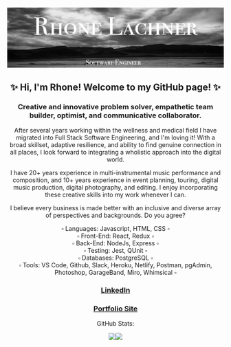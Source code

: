 <img src="github-header.png"></img>

<div align="center">
 
<h2> ✨ Hi, I'm Rhone! Welcome to my GitHub page! ✨ </h2>

   ### Creative and innovative problem solver, empathetic team builder, optimist, and communicative collaborator.

   After several years working within the wellness and medical field I have migrated into Full Stack Software Engineering, and I'm loving it! With a broad skillset, adaptive resilience, and ability to find genuine connection in all places, I look forward to integrating a wholistic approach into the digital world.

   I have 20+ years experience in multi-instrumental music performance and composition, and 10+ years experience in event planning, touring, digital music production, digital photography, and editing. I enjoy incorporating these creative skills into my work whenever I can.

   I believe every business is made better with an inclusive and diverse array of perspectives and backgrounds. Do you agree?


  ▫️ Languages: Javascript, HTML, CSS ▫️ </br>
  ▫️ Front-End: React, Redux ▫️ </br>
  ▫️ Back-End: NodeJs, Express ▫️ </br>
  ▫️ Testing: Jest, QUnit ▫️ </br>
  ▫️ Databases: PostgreSQL ▫️ </br>
  ▫️ Tools: VS Code, Github, Slack, Heroku, Netlify, Postman, pgAdmin, Photoshop, GarageBand, Miro, Whimsical ▫️ </br>

</div>
<div align="center">
  
   ### <a align="" href="https://www.linkedin.com/in/rhonelachner/">LinkedIn</a>
   ### <a align="" href="https://www.rhonelachner.com">Portfolio Site</a> </br>
 <p></p>
</div>

<div align="center">
 
   GitHub Stats:
  
</div>  
 
<div align="center">
  <img align="" height="120px" src="https://github-readme-stats.vercel.app/api?username=rhonelachner&show_icons=true&hide_title=true&hide_border=true&theme=dark" /><img align="" height="120px" src="https://github-readme-stats.vercel.app/api/top-langs/?username=rhonelachner&show_icons=true&hide_border=true&hide_title=true&layout=compact&theme=dark" />
</div>
